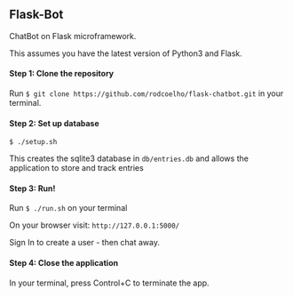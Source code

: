 ## Flask-Bot

ChatBot on Flask microframework. 

This assumes you have the latest version of Python3 and Flask.

#### Step 1: Clone the repository

Run `$ git clone https://github.com/rodcoelho/flask-chatbot.git` in your terminal.

#### Step 2: Set up database

`$ ./setup.sh`

This creates the sqlite3 database in `db/entries.db` and allows the application to store  and track entries

#### Step 3: Run!

Run `$ ./run.sh` on your terminal

On your browser visit: `http://127.0.0.1:5000/`

Sign In to create a user - then chat away.

#### Step 4: Close the application

In your terminal, press Control+C to terminate the app.
